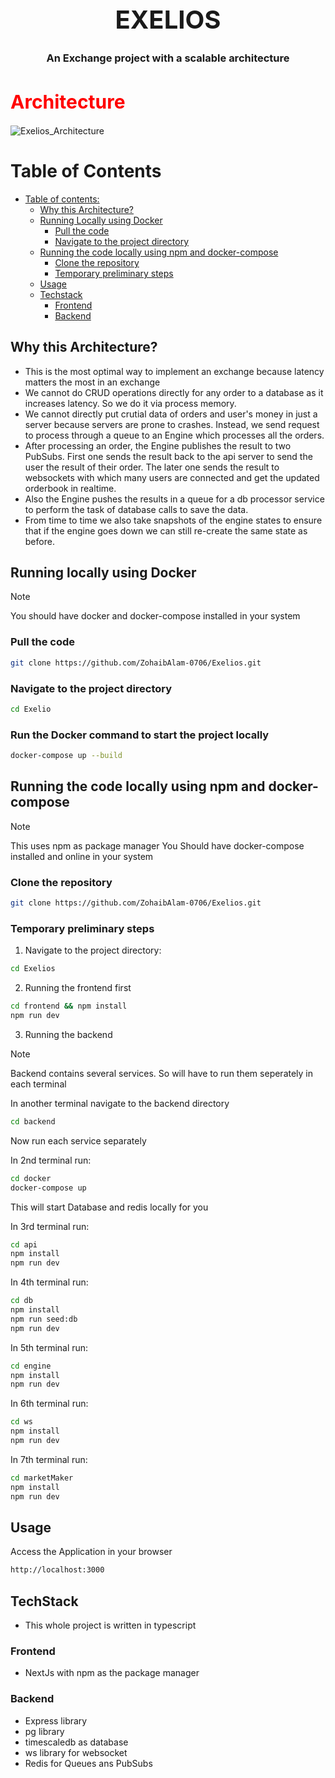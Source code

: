 <h1 align="center" style="font-size: 40px;">EXELIOS</h1>

<h3 align="center"> An Exchange project with a scalable architecture </h3>

<h1 style="font-size: 30px; color: red">Architecture</h1>

![Exelios_Architecture](https://github.com/user-attachments/assets/c47b3e8c-7f5e-4c3d-9a1d-e7b1bd2ee060)

# Table of Contents

- [Table of contents:](#table-of-contents)
  - [Why this Architecture?](#why-this-architecture)
  - [Running Locally using Docker](#running-locally-using-docker)
    - [Pull the code](#pull-the-code)
    - [Navigate to the project directory](#navigate-to-the-project-directory)
  - [Running the code locally using npm and docker-compose](#running-the-code-locally-using-npm-and-docker-compose)
    - [Clone the repository](#clone-the-repository)
    - [Temporary preliminary steps](#temporary-preliminary-steps)
  - [Usage](#usage)
  - [Techstack](#techstack)
    - [Frontend](#frontend)
    - [Backend](#backend)

## Why this Architecture?

- This is the most optimal way to implement an exchange because latency matters the most in an exchange
- We cannot do CRUD operations directly for any order to a database as it increases latency. So we do it via process memory.
- We cannot directly put crutial data of orders and user's money in just a server because servers are prone to crashes. Instead, we send request to process through a queue to an Engine which processes all the orders.
- After processing an order, the Engine publishes the result to two PubSubs. First one sends the result back to the api server to send the user the result of their order. The later one sends the result to websockets with which many users are connected and get the updated orderbook in realtime.
- Also the Engine pushes the results in a queue for a db processor service to perform the task of database calls to save the data.
- From time to time we also take snapshots of the engine states to ensure that if the engine goes down we can still re-create the same state as before. 

## Running locally using Docker

> [!Note]
> You should have docker and docker-compose installed in your system

### Pull the code
```bash
git clone https://github.com/ZohaibAlam-0706/Exelios.git    
```

### Navigate to the project directory

```bash
cd Exelio
```

### Run the Docker command to start the project locally

```bash
docker-compose up --build
```

## Running the code locally using npm and docker-compose

> [!Note]
> This uses npm as package manager 
> You Should have docker-compose installed and online in your system

### Clone the repository

```bash
git clone https://github.com/ZohaibAlam-0706/Exelios.git    
```

### Temporary preliminary steps

1. Navigate to the project directory:

```bash
cd Exelios
```

2. Running the frontend first

```bash
cd frontend && npm install
npm run dev
```


3. Running the backend

> [!Note]
> Backend contains several services. So will have to run them seperately in each terminal
    
In another terminal navigate to the backend directory

```bash
cd backend  
``` 

Now run each service separately

In 2nd terminal run:
   
```bash
cd docker 
docker-compose up
```
This will start Database and redis locally for you

In 3rd terminal run:
   
```bash
cd api 
npm install
npm run dev
```


In 4th terminal run:
   
```bash
cd db
npm install
npm run seed:db
npm run dev
```

In 5th terminal run:
 
```bash
cd engine
npm install
npm run dev
```

In 6th terminal run:

```bash
cd ws
npm install
npm run dev
```

In 7th terminal run:

```bash
cd marketMaker
npm install
npm run dev
```

## Usage

Access the Application in your browser

```bash
http://localhost:3000
```
## TechStack
- This whole project is written in typescript

### Frontend
- NextJs with npm as the package manager

### Backend
- Express library
- pg library
- timescaledb as database
- ws library for websocket
- Redis for Queues ans PubSubs